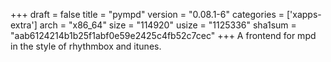 +++
draft = false
title = "pympd"
version = "0.08.1-6"
categories = ['xapps-extra']
arch = "x86_64"
size = "114920"
usize = "1125336"
sha1sum = "aab6124214b1b25f1abf0e59e2425c4fb52c7cec"
+++
A frontend for mpd in the style of rhythmbox and itunes.